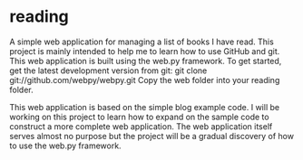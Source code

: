 reading
=======

A simple web application for managing a list of books I have read.
This project is mainly intended to help me to learn how to use GitHub and git. 
This web application is built using the web.py framework. To get started, get the latest development version from git:
git clone git://github.com/webpy/webpy.git
Copy the web folder into your reading folder.

This web application is based on the simple blog example code. I will be working on this project to learn how to expand on the sample code to construct a more complete web application. The web application itself serves almost no purpose but the project will be a gradual discovery of how to use the web.py framework.
